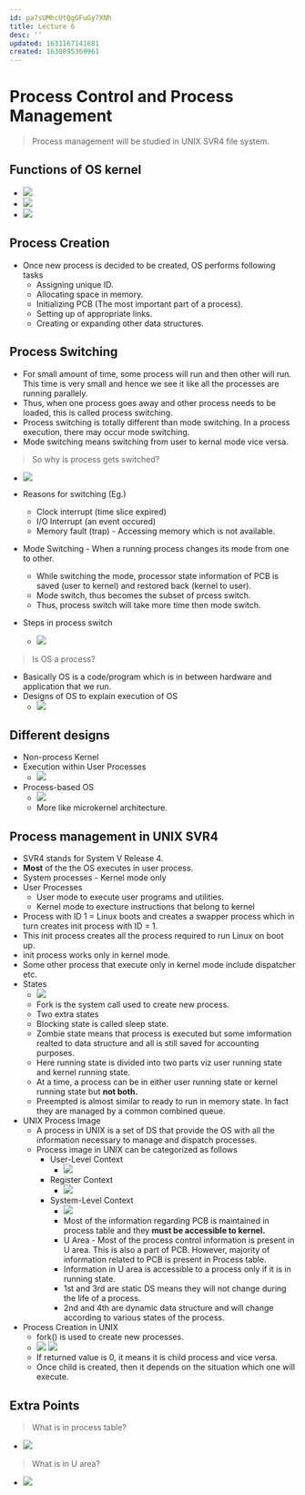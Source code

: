 ```yaml
---
id: pa7sUMhcUtQgGFuGy7XNh
title: Lecture 6
desc: ''
updated: 1631167141681
created: 1630895369961
---
```


# Process Control and Process Management

> Process management will be studied in UNIX SVR4 file system.

## Functions of OS kernel
* ![](/assets/images/2021-09-06-08-10-29.png)
* ![](/assets/images/2021-09-06-08-13-17.png)
* ![](/assets/images/2021-09-06-08-13-59.png)

## Process Creation
* Once new process is decided to be created, OS performs following tasks
    * Assigning unique ID.
    * Allocating space in memory.
    * Initializing PCB (The most important part of a process).
    * Setting up of appropriate links.
    * Creating or expanding other data structures.

## Process Switching
* For small amount of time, some process will run and then other will run. This time is very small and hence we see it like all the processes are running parallely.
* Thus, when one process goes away and other process needs to be loaded, this is called process switching.
* Process switching is totally different than mode switching. In a process execution, there may occur mode switching. 
* Mode switching means switching from user to kernal mode vice versa.

> So why is process gets switched?
* ![](/assets/images/2021-09-06-08-23-14.png)

* Reasons for switching (Eg.)
    * Clock interrupt (time slice expired)
    * I/O Interrupt (an event occured)
    * Memory fault (trap) - Accessing memory which is not available.

* Mode Switching - When a running process changes its mode from one to other.
    * While switching the mode, processor state information of PCB is saved (user to kernel) and restored back (kernel to user).
    * Mode switch, thus becomes the subset of prcess switch.
    * Thus, process switch will take more time then mode switch.
* Steps in process switch
    * ![](/assets/images/2021-09-06-08-28-44.png)

> Is OS a process?
* Basically OS is a code/program which is in between hardware and application that we run.
* Designs of OS to explain execution of OS
    * ![](/assets/images/2021-09-06-08-33-06.png)

## Different designs
* Non-process Kernel
* Execution within User Processes
    * ![](/assets/images/2021-09-06-08-36-42.png)
* Process-based OS
    * ![](/assets/images/2021-09-06-08-37-48.png)
    * More like microkernel architecture.

## Process management in UNIX SVR4
* SVR4 stands for System V Release 4.
* **Most** of the the OS executes in user process.
* System processes - Kernel mode only
* User Processes
    * User mode to execute user programs and utilities.
    * Kernel mode to execture instructions that belong to kernel
* Process with ID 1 = Linux boots and creates a swapper process which in turn creates init process with ID = 1.
* This init process creates all the process required to run Linux on boot up.
* init process works only in kernel mode.
* Some other process that execute only in kernel mode include dispatcher etc.
* States
    * ![](/assets/images/2021-09-06-08-47-29.png)
    * Fork is the system call used to create new process.
    * Two extra states
    * Blocking state is called sleep state.
    * Zombie state means that process is executed but some imformation realted to data structure and all is still saved for accounting purposes.
    * Here running state is divided into two parts viz user running state and kernel running state.
    * At a time, a process can be in either user running state or kernel running state but **not both.**
    * Preempted is almost similar to ready to run in memory state. In fact they are managed by a common combined queue.
* UNIX Process Image
    * A process in UNIX is a set of DS that provide the OS with all the information necessary to manage and dispatch processes.
    * Process image in UNIX can be categorized as follows
        * User-Level Context
            * ![](/assets/images/2021-09-09-11-14-50.png)
        * Register Context
            * ![](/assets/images/2021-09-09-11-15-08.png)
        * System-Level Context
            * ![](/assets/images/2021-09-09-11-15-54.png)
            * Most of the information regarding PCB is maintained in process table and they **must be accessible to kernel.**
            * U Area - Most of the process control information is present in U area. This is also a part of PCB. However, majority of information related to PCB is present in Process table.
            * Information in U area is accessible to a process only if it is in running state.
            * 1st and 3rd are static DS means they will not change during the life of a process.
            * 2nd and 4th are dynamic data structure and will change according to various states of the process.
* Process Creation in UNIX
    * fork() is used to create new processes.
    * ![](/assets/images/2021-09-09-11-26-30.png)
    ![](/assets/images/2021-09-09-11-27-38.png)
    * If returned value is 0, it means it is child process and vice versa.
    * Once child is created, then it depends on the situation which one will execute.
            
## Extra Points
> What is in process table?
* ![](/assets/images/2021-09-09-11-22-44.png)

> What is in U area?
* ![](/assets/images/2021-09-09-11-23-18.png)
